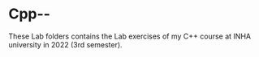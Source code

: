 # Cpp--

These Lab folders contains the Lab exercises of my C++ course at INHA university in 2022 (3rd semester).
